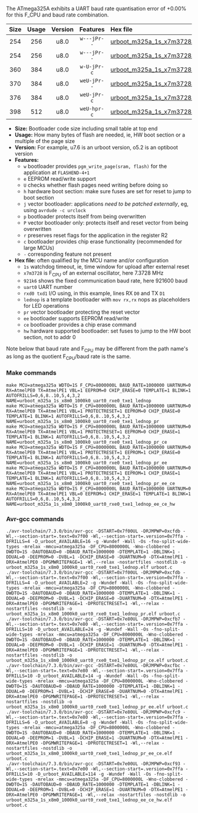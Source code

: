 The ATmega325A exhibits a UART baud rate quantisation error of +0.00% for this F_CPU and baud rate combination.

|Size|Usage|Version|Features|Hex file|
|:-:|:-:|:-:|:-:|:--|
|254|256|u8.0|`w---jPr--`|[urboot_m325a_1s_x7m3728_921k6_uart0_rxe0_txe1_lednop.hex](https://raw.githubusercontent.com/stefanrueger/urboot.hex/main/mcus/atmega325a/watchdog_1_s/external_oscillator_x/%2B7m372800_hz/%2B921k6_baud/uart0_rxe0_txe1/lednop/urboot_m325a_1s_x7m3728_921k6_uart0_rxe0_txe1_lednop.hex)|
|254|256|u8.0|`w---jPr--`|[urboot_m325a_1s_x7m3728_921k6_uart0_rxe0_txe1_lednop_pr.hex](https://raw.githubusercontent.com/stefanrueger/urboot.hex/main/mcus/atmega325a/watchdog_1_s/external_oscillator_x/%2B7m372800_hz/%2B921k6_baud/uart0_rxe0_txe1/lednop/urboot_m325a_1s_x7m3728_921k6_uart0_rxe0_txe1_lednop_pr.hex)|
|360|384|u8.0|`w-U-jPr-c`|[urboot_m325a_1s_x7m3728_921k6_uart0_rxe0_txe1_lednop_pr_ce.hex](https://raw.githubusercontent.com/stefanrueger/urboot.hex/main/mcus/atmega325a/watchdog_1_s/external_oscillator_x/%2B7m372800_hz/%2B921k6_baud/uart0_rxe0_txe1/lednop/urboot_m325a_1s_x7m3728_921k6_uart0_rxe0_txe1_lednop_pr_ce.hex)|
|370|384|u8.0|`weU-jPr--`|[urboot_m325a_1s_x7m3728_921k6_uart0_rxe0_txe1_lednop_pr_ee.hex](https://raw.githubusercontent.com/stefanrueger/urboot.hex/main/mcus/atmega325a/watchdog_1_s/external_oscillator_x/%2B7m372800_hz/%2B921k6_baud/uart0_rxe0_txe1/lednop/urboot_m325a_1s_x7m3728_921k6_uart0_rxe0_txe1_lednop_pr_ee.hex)|
|376|384|u8.0|`weU-jPr-c`|[urboot_m325a_1s_x7m3728_921k6_uart0_rxe0_txe1_lednop_pr_ee_ce.hex](https://raw.githubusercontent.com/stefanrueger/urboot.hex/main/mcus/atmega325a/watchdog_1_s/external_oscillator_x/%2B7m372800_hz/%2B921k6_baud/uart0_rxe0_txe1/lednop/urboot_m325a_1s_x7m3728_921k6_uart0_rxe0_txe1_lednop_pr_ee_ce.hex)|
|398|512|u8.0|`weU-hpr-c`|[urboot_m325a_1s_x7m3728_921k6_uart0_rxe0_txe1_lednop_ee_ce_hw.hex](https://raw.githubusercontent.com/stefanrueger/urboot.hex/main/mcus/atmega325a/watchdog_1_s/external_oscillator_x/%2B7m372800_hz/%2B921k6_baud/uart0_rxe0_txe1/lednop/urboot_m325a_1s_x7m3728_921k6_uart0_rxe0_txe1_lednop_ee_ce_hw.hex)|

- **Size:** Bootloader code size including small table at top end
- **Usage:** How many bytes of flash are needed, ie, HW boot section or a multiple of the page size
- **Version:** For example, u7.6 is an urboot version, o5.2 is an optiboot version
- **Features:**
  + `w` bootloader provides `pgm_write_page(sram, flash)` for the application at `FLASHEND-4+1`
  + `e` EEPROM read/write support
  + `U` checks whether flash pages need writing before doing so
  + `h` hardware boot section: make sure fuses are set for reset to jump to boot section
  + `j` vector bootloader: applications *need to be patched externally*, eg, using `avrdude -c urclock`
  + `p` bootloader protects itself from being overwritten
  + `P` vector bootloader only: protects itself and reset vector from being overwritten
  + `r` preserves reset flags for the application in the register R2
  + `c` bootloader provides chip erase functionality (recommended for large MCUs)
  + `-` corresponding feature not present
- **Hex file:** often qualified by the MCU name and/or configuration
  + `1s` watchdog timeout, ie, time window for upload after external reset
  + `x7m3728` is F<sub>CPU</sub> of an external oscillator, here 7.3728 MHz
  + `921k6` shows the fixed communication baud rate, here 921600 baud
  + `uart0` UART number
  + `rxd0 txd1` I/O using, in this example, lines RX `D0` and TX `D1`
  + `lednop` is a template bootloader with `mov rx,rx` nops as placeholders for LED operations
  + `pr` vector bootloader protecting the reset vector
  + `ee` bootloader supports EEPROM read/write
  + `ce` bootloader provides a chip erase command
  + `hw` hardware supported bootloader: set fuses to jump to the HW boot section, not to addr 0


Note below that baud rate and F<sub>CPU</sub> may be different from the path name's as long as the quotient F<sub>CPU</sub>/baud rate is the same.

### Make commands
```
make MCU=atmega325a WDTO=1S F_CPU=8000000L BAUD_RATE=1000000 UARTNUM=0 RX=AtmelPE0 TX=AtmelPE1 VBL=1 EEPROM=0 CHIP_ERASE=0 TEMPLATE=1 BLINK=1 AUTOFRILLS=0,6,8..10,5,4,3,2 NAME=urboot_m325a_1s_x8m0_1000k0_uart0_rxe0_txe1_lednop
make MCU=atmega325a WDTO=1S F_CPU=8000000L BAUD_RATE=1000000 UARTNUM=0 RX=AtmelPE0 TX=AtmelPE1 VBL=1 PROTECTRESET=1 EEPROM=0 CHIP_ERASE=0 TEMPLATE=1 BLINK=1 AUTOFRILLS=0,6,8..10,5,4,3,2 NAME=urboot_m325a_1s_x8m0_1000k0_uart0_rxe0_txe1_lednop_pr
make MCU=atmega325a WDTO=1S F_CPU=8000000L BAUD_RATE=1000000 UARTNUM=0 RX=AtmelPE0 TX=AtmelPE1 VBL=1 PROTECTRESET=1 EEPROM=0 CHIP_ERASE=1 TEMPLATE=1 BLINK=1 AUTOFRILLS=0,6,8..10,5,4,3,2 NAME=urboot_m325a_1s_x8m0_1000k0_uart0_rxe0_txe1_lednop_pr_ce
make MCU=atmega325a WDTO=1S F_CPU=8000000L BAUD_RATE=1000000 UARTNUM=0 RX=AtmelPE0 TX=AtmelPE1 VBL=1 PROTECTRESET=1 EEPROM=1 CHIP_ERASE=0 TEMPLATE=1 BLINK=1 AUTOFRILLS=0,6,8..10,5,4,3,2 NAME=urboot_m325a_1s_x8m0_1000k0_uart0_rxe0_txe1_lednop_pr_ee
make MCU=atmega325a WDTO=1S F_CPU=8000000L BAUD_RATE=1000000 UARTNUM=0 RX=AtmelPE0 TX=AtmelPE1 VBL=1 PROTECTRESET=1 EEPROM=1 CHIP_ERASE=1 TEMPLATE=1 BLINK=1 AUTOFRILLS=0,6,8..10,5,4,3,2 NAME=urboot_m325a_1s_x8m0_1000k0_uart0_rxe0_txe1_lednop_pr_ee_ce
make MCU=atmega325a WDTO=1S F_CPU=8000000L BAUD_RATE=1000000 UARTNUM=0 RX=AtmelPE0 TX=AtmelPE1 VBL=0 EEPROM=1 CHIP_ERASE=1 TEMPLATE=1 BLINK=1 AUTOFRILLS=0,6,8..10,5,4,3,2 NAME=urboot_m325a_1s_x8m0_1000k0_uart0_rxe0_txe1_lednop_ee_ce_hw
```

### Avr-gcc commands
```
./avr-toolchain/7.3.0/bin/avr-gcc -DSTART=0x7f00UL -DRJMPWP=0xcfdb -Wl,--section-start=.text=0x7f00 -Wl,--section-start=.version=0x7ffa -DFRILLS=4 -D_urboot_AVAILABLE=16 -g -Wundef -Wall -Os -fno-split-wide-types -mrelax -mmcu=atmega325a -DF_CPU=8000000L -Wno-clobbered -DWDTO=1S -DAUTOBAUD=0 -DBAUD_RATE=1000000 -DTEMPLATE=1 -DBLINK=1 -DDUAL=0 -DEEPROM=0 -DVBL=1 -DCHIP_ERASE=0 -DUARTNUM=0 -DTX=AtmelPE1 -DRX=AtmelPE0 -DPGMWRITEPAGE=1 -Wl,--relax -nostartfiles -nostdlib -o urboot_m325a_1s_x8m0_1000k0_uart0_rxe0_txe1_lednop.elf urboot.c
./avr-toolchain/7.3.0/bin/avr-gcc -DSTART=0x7f00UL -DRJMPWP=0xcfdb -Wl,--section-start=.text=0x7f00 -Wl,--section-start=.version=0x7ffa -DFRILLS=4 -D_urboot_AVAILABLE=2 -g -Wundef -Wall -Os -fno-split-wide-types -mrelax -mmcu=atmega325a -DF_CPU=8000000L -Wno-clobbered -DWDTO=1S -DAUTOBAUD=0 -DBAUD_RATE=1000000 -DTEMPLATE=1 -DBLINK=1 -DDUAL=0 -DEEPROM=0 -DVBL=1 -DCHIP_ERASE=0 -DUARTNUM=0 -DTX=AtmelPE1 -DRX=AtmelPE0 -DPGMWRITEPAGE=1 -DPROTECTRESET=1 -Wl,--relax -nostartfiles -nostdlib -o urboot_m325a_1s_x8m0_1000k0_uart0_rxe0_txe1_lednop_pr.elf urboot.c
./avr-toolchain/7.3.0/bin/avr-gcc -DSTART=0x7e80UL -DRJMPWP=0xcfb7 -Wl,--section-start=.text=0x7e80 -Wl,--section-start=.version=0x7ffa -DFRILLS=10 -D_urboot_AVAILABLE=24 -g -Wundef -Wall -Os -fno-split-wide-types -mrelax -mmcu=atmega325a -DF_CPU=8000000L -Wno-clobbered -DWDTO=1S -DAUTOBAUD=0 -DBAUD_RATE=1000000 -DTEMPLATE=1 -DBLINK=1 -DDUAL=0 -DEEPROM=0 -DVBL=1 -DCHIP_ERASE=1 -DUARTNUM=0 -DTX=AtmelPE1 -DRX=AtmelPE0 -DPGMWRITEPAGE=1 -DPROTECTRESET=1 -Wl,--relax -nostartfiles -nostdlib -o urboot_m325a_1s_x8m0_1000k0_uart0_rxe0_txe1_lednop_pr_ce.elf urboot.c
./avr-toolchain/7.3.0/bin/avr-gcc -DSTART=0x7e80UL -DRJMPWP=0xcfbc -Wl,--section-start=.text=0x7e80 -Wl,--section-start=.version=0x7ffa -DFRILLS=10 -D_urboot_AVAILABLE=14 -g -Wundef -Wall -Os -fno-split-wide-types -mrelax -mmcu=atmega325a -DF_CPU=8000000L -Wno-clobbered -DWDTO=1S -DAUTOBAUD=0 -DBAUD_RATE=1000000 -DTEMPLATE=1 -DBLINK=1 -DDUAL=0 -DEEPROM=1 -DVBL=1 -DCHIP_ERASE=0 -DUARTNUM=0 -DTX=AtmelPE1 -DRX=AtmelPE0 -DPGMWRITEPAGE=1 -DPROTECTRESET=1 -Wl,--relax -nostartfiles -nostdlib -o urboot_m325a_1s_x8m0_1000k0_uart0_rxe0_txe1_lednop_pr_ee.elf urboot.c
./avr-toolchain/7.3.0/bin/avr-gcc -DSTART=0x7e80UL -DRJMPWP=0xcfc9 -Wl,--section-start=.text=0x7e80 -Wl,--section-start=.version=0x7ffa -DFRILLS=6 -D_urboot_AVAILABLE=8 -g -Wundef -Wall -Os -fno-split-wide-types -mrelax -mmcu=atmega325a -DF_CPU=8000000L -Wno-clobbered -DWDTO=1S -DAUTOBAUD=0 -DBAUD_RATE=1000000 -DTEMPLATE=1 -DBLINK=1 -DDUAL=0 -DEEPROM=1 -DVBL=1 -DCHIP_ERASE=1 -DUARTNUM=0 -DTX=AtmelPE1 -DRX=AtmelPE0 -DPGMWRITEPAGE=1 -DPROTECTRESET=1 -Wl,--relax -nostartfiles -nostdlib -o urboot_m325a_1s_x8m0_1000k0_uart0_rxe0_txe1_lednop_pr_ee_ce.elf urboot.c
./avr-toolchain/7.3.0/bin/avr-gcc -DSTART=0x7e00UL -DRJMPWP=0xcf93 -Wl,--section-start=.text=0x7e00 -Wl,--section-start=.version=0x7ffa -DFRILLS=10 -D_urboot_AVAILABLE=114 -g -Wundef -Wall -Os -fno-split-wide-types -mrelax -mmcu=atmega325a -DF_CPU=8000000L -Wno-clobbered -DWDTO=1S -DAUTOBAUD=0 -DBAUD_RATE=1000000 -DTEMPLATE=1 -DBLINK=1 -DDUAL=0 -DEEPROM=1 -DVBL=0 -DCHIP_ERASE=1 -DUARTNUM=0 -DTX=AtmelPE1 -DRX=AtmelPE0 -DPGMWRITEPAGE=1 -Wl,--relax -nostartfiles -nostdlib -o urboot_m325a_1s_x8m0_1000k0_uart0_rxe0_txe1_lednop_ee_ce_hw.elf urboot.c
```


